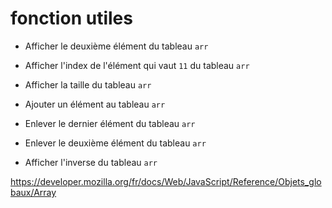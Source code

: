 # fonction utiles

- Afficher le deuxième élément du tableau `arr`

- Afficher l'index de l'élément qui vaut `11` du tableau `arr`

- Afficher la taille du tableau `arr`

- Ajouter un élément au tableau `arr`

- Enlever le dernier élément du tableau `arr`

- Enlever le deuxième élément du tableau `arr`

- Afficher l'inverse du tableau `arr`

https://developer.mozilla.org/fr/docs/Web/JavaScript/Reference/Objets_globaux/Array